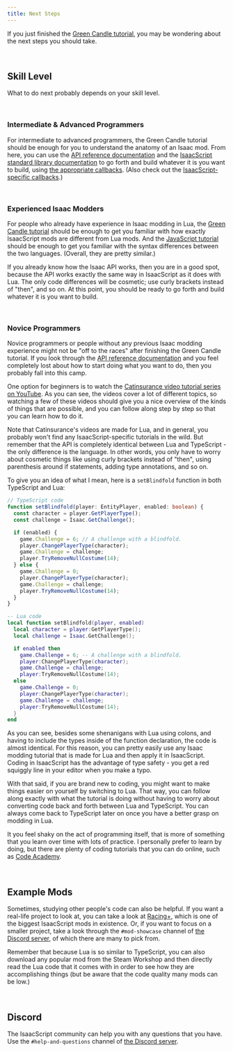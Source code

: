 ```yaml
---
title: Next Steps
---
```


If you just finished the [Green Candle tutorial](example-mod.md), you may be wondering about the next steps you should take.

<br />

## Skill Level

What to do next probably depends on your skill level.

<br />

### Intermediate & Advanced Programmers

For intermediate to advanced programmers, the Green Candle tutorial should be enough for you to understand the anatomy of an Isaac mod. From here, you can use the [API reference documentation](https://wofsauge.github.io/IsaacDocs/rep/) and the [IsaacScript standard library documentation](/isaacscript-common) to go forth and build whatever it is you want to build, using [the appropriate callbacks](https://wofsauge.github.io/IsaacDocs/rep/enums/ModCallbacks.html). (Also check out the [IsaacScript-specific callbacks](/isaacscript-common/other/enums/ModCallbackCustom.md).)

<br />

### Experienced Isaac Modders

For people who already have experience in Isaac modding in Lua, the [Green Candle tutorial](example-mod.md) should be enough to get you familiar with how exactly IsaacScript mods are different from Lua mods. And the [JavaScript tutorial](javascript-tutorial.md) should be enough to get you familiar with the syntax differences between the two languages. (Overall, they are pretty similar.)

If you already know how the Isaac API works, then you are in a good spot, because the API works exactly the same way in IsaacScript as it does with Lua. The only code differences will be cosmetic; use curly brackets instead of "then", and so on. At this point, you should be ready to go forth and build whatever it is you want to build.

<br />

### Novice Programmers

Novice programmers or people without any previous Isaac modding experience might not be "off to the races" after finishing the Green Candle tutorial. If you look through the [API reference documentation](https://wofsauge.github.io/IsaacDocs/rep/) and you feel completely lost about how to start doing what you want to do, then you probably fall into this camp.

One option for beginners is to watch the [Catinsurance video tutorial series on YouTube](https://www.youtube.com/playlist?list=PLkIbky8_pFUpqAF9l7dh_YsEV-zpJ4q50). As you can see, the videos cover a lot of different topics, so watching a few of these videos should give you a nice overview of the kinds of things that are possible, and you can follow along step by step so that you can learn how to do it.

Note that Catinsurance's videos are made for Lua, and in general, you probably won't find any IsaacScript-specific tutorials in the wild. But remember that the API is completely identical between Lua and TypeScript - the only difference is the language. In other words, you only have to worry about cosmetic things like using curly brackets instead of "then", using parenthesis around if statements, adding type annotations, and so on.

To give you an idea of what I mean, here is a `setBlindfold` function in both TypeScript and Lua:

```ts
// TypeScript code
function setBlindfold(player: EntityPlayer, enabled: boolean) {
  const character = player.GetPlayerType();
  const challenge = Isaac.GetChallenge();

  if (enabled) {
    game.Challenge = 6; // A challenge with a blindfold.
    player.ChangePlayerType(character);
    game.Challenge = challenge;
    player.TryRemoveNullCostume(14);
  } else {
    game.Challenge = 0;
    player.ChangePlayerType(character);
    game.Challenge = challenge;
    player.TryRemoveNullCostume(14);
  }
}
```

```lua
-- Lua code
local function setBlindfold(player, enabled)
  local character = player:GetPlayerType();
  local challenge = Isaac.GetChallenge();

  if enabled then
    game.Challenge = 6; -- A challenge with a blindfold.
    player:ChangePlayerType(character);
    game.Challenge = challenge;
    player:TryRemoveNullCostume(14);
  else
    game.Challenge = 0;
    player:ChangePlayerType(character);
    game.Challenge = challenge;
    player:TryRemoveNullCostume(14);
  }
end
```

As you can see, besides some shenanigans with Lua using colons, and having to include the types inside of the function declaration, the code is almost identical. For this reason, you can pretty easily use any Isaac modding tutorial that is made for Lua and then apply it in IsaacScript. Coding in IsaacScript has the advantage of type safety - you get a red squiggly line in your editor when you make a typo.

With that said, if you are brand new to coding, you might want to make things easier on yourself by switching to Lua. That way, you can follow along exactly with what the tutorial is doing without having to worry about converting code back and forth between Lua and TypeScript. You can always come back to TypeScript later on once you have a better grasp on modding in Lua.

It you feel shaky on the act of programming itself, that is more of something that you learn over time with lots of practice. I personally prefer to learn by doing, but there are plenty of coding tutorials that you can do online, such as [Code Academy](https://www.codecademy.com/).

<br />

## Example Mods

Sometimes, studying other people's code can also be helpful. If you want a real-life project to look at, you can take a look at [Racing+](https://github.com/Zamiell/racing-plus), which is one of the biggest IsaacScript mods in existence. Or, if you want to focus on a smaller project, take a look through the `#mod-showcase` channel of [the Discord server](discord.md), of which there are many to pick from.

Remember that because Lua is so similar to TypeScript, you can also download any popular mod from the Steam Workshop and then directly read the Lua code that it comes with in order to see how they are accomplishing things (but be aware that the code quality many mods can be low.)

<br />

## Discord

The IsaacScript community can help you with any questions that you have. Use the `#help-and-questions` channel of [the Discord server](discord.md).
